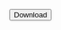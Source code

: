 <button onclick="exportData()">
    <span class="button"></span>
    Download
</button>

<script>
function exportData(){
    var table = document.getElementById("Data");
    var rows =[];

    for(var i=0,row; row = table.rows[i];i++){
        column_day = row.cells[0].innerText;
        column_source = row.cells[1].innerText;
        column_rate = row.cells[2].innerText;
 
    /* add a new records in the array */
        rows.push(
            [
                column_day,
                column_source,
                column_rate,
            ]
        );
 
        }
        csvContent = "data:text/csv;charset=utf-8,";
         /* add the column delimiter as comma(,) and each row splitted by new line character (\n) */
        rows.forEach(function(rowArray){
            row = rowArray.join(",");
            csvContent += row + "\r\n";
        });
 
        /* create a hidden <a> DOM node and set its download attribute */
        var encodedUri = encodeURI(csvContent);
        var link = document.createElement("a");
        link.setAttribute("href", encodedUri);
        var parameters = new URLSearchParams(window.location.search);
        link.setAttribute("download", "week_"+ parameters.get("week") + "_" + parameters.get("metrics") + ".csv");
        document.body.appendChild(link);
        link.click();
}
</script>